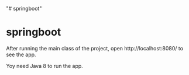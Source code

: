"# springboot" 
# springboot

After running the main class of the project, open http://localhost:8080/ to see the app.

Yoy need Java 8 to run the app.
